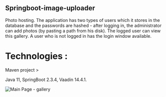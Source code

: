 ## Springboot-image-uploader
Photo hosting.
The application has two types of users which it stores in the database and the passwords are hashed - after logging in,
the administrator can add photos (by pasting a path from his disk). The logged user can view this gallery.
A user who is not logged in has the login window available.

# Technologies :

Maven project >

Java 11,
SpringBoot 2.3.4,
Vaadin 14.4.1.


![Main Page - gallery](C:\Users\Filip\Desktop\TROLOLOLOLOLO/README.png)




